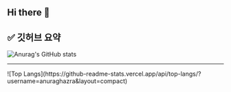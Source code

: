 ## Hi there 👋

<!--
**2Ludy/2Ludy** is a ✨ _special_ ✨ repository because its `README.md` (this file) appears on your GitHub profile.

Here are some ideas to get you started:

- 🔭 I’m currently working on ...
- 🌱 I’m currently learning ...
- 👯 I’m looking to collaborate on ...
- 🤔 I’m looking for help with ...
- 💬 Ask me about ...
- 📫 How to reach me: ...
- 😄 Pronouns: ...
- ⚡ Fun fact: ...
-->

## ✅ 깃허브 요약

![Anurag's GitHub stats](https://github-readme-stats.vercel.app/api?username=2Ludy&show_icons=true&theme=radical)

<hr>
![Top Langs](https://github-readme-stats.vercel.app/api/top-langs/?username=anuraghazra&layout=compact)
